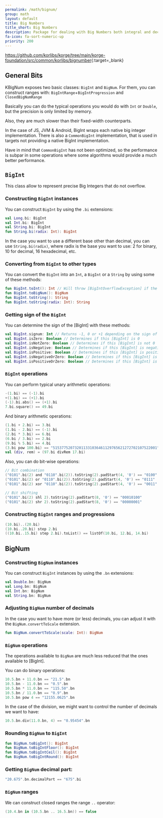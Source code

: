 ```yaml
---
permalink: /math/bignum/
group: math
layout: default
title: Big Numbers
title_short: Big Numbers
description: Package for dealing with Big Numbers both integral and decimal
fa-icon: fa-sort-numeric-up
priority: 200
---
```



<https://github.com/korlibs/korge/tree/main/korge-foundation/src/common/korlibs/bignumber>{:target=_blank}

## General Bits

KBigNum exposes two basic classes: `BigInt` and `BigNum`.
For them, you can construct ranges with: `BigIntRange`+`BigIntProgression` and `ClosedBigNumRange`

Basically you can do the typical operations you would do with `Int` or `Double`,
but the precision is only limited by memory.

Also, they are much slower than their fixed-width counterparts.

In the case of JS, JVM & Android, BigInt wraps each native big integer implementation.
There is also a `CommonBigInt` implementation, that is used in targets not providing a native BigInt implementation.

Have in mind that `CommonBigInt` has not been optimized, so the performance is subpar in some operations where
some algorithms would provide a much better performance.

## `BigInt`

This class allow to represent precise Big Integers that do not overflow.

### Constructing `BigInt` instances

You can construct `BigInt` by using the `.bi` extensions:

```kotlin
val Long.bi: BigInt
val Int.bi: BigInt
val String.bi: BigInt
fun String.bi(radix: Int): BigInt
```

In the case you want to use a different base other than decimal, you can use `String.bi(radix)`,
where radix is the base you want to use: 2 for binary, 10 for decimal, 16 hexadecimal, etc.

### Converting from `BigInt` to other types

You can convert the `BigInt` into an `Int`, a `BigInt` or a `String` by using some of these methods:

```kotlin
fun BigInt.toInt(): Int // Will throw [BigIntOverflowException] if the number cannot be represented as an [Int]
fun BigInt.toBigNum(): BigNum
fun BigInt.toString(): String
fun BigInt.toString(radix: Int): String
```

### Getting sign of the `BigInt`

You can determine the sign of the [BigInt] with these methods:

```kotlin
val BigInt.signum: Int // Returns -1, 0 or +1 depending on the sign of this [BigInt]
val BigInt.isZero: Boolean // Determines if this [BigInt] is 0
val BigInt.isNotZero: Boolean // Determines if this [BigInt] is not 0
val BigInt.isNegative: Boolean // Determines if this [BigInt] is negative
val BigInt.isPositive: Boolean // Determines if this [BigInt] is positive
val BigInt.isNegativeOrZero: Boolean // Determines if this [BigInt] is either negative or zero (non-positive)
val BigInt.isPositiveOrZero: Boolean // Determines if this [BigInt] is either positive or zero (non-negative)
```

### `BigInt` operations

You can perform typical unary arithmetic operations:

```kotlin
-(1.bi) == (-1).bi
+(1.bi) == (+1).bi
(-1).bi.abs() == (+1).bi
7.bi.square() == 49.bi
```

And binary arithmetic operations:

```kotlin
(1.bi + 2.bi) == 3.bi
(1.bi - 2.bi) == (-1).bi
(2.bi * 3.bi) == 6.bi
(6.bi / 3.bi) == 2.bi
(9.bi % 5.bi) == 4.bi
(3.bi pow 100.bi) == "515377520732011331036461129765621272702107522001".bi
val (div, rem) = (97.bi divRem 17.bi)
```

Also, you can do bit-wise operations:

```kotlin
// Bit combination
("0101".bi(2) and "0110".bi(2)).toString(2).padStart(4, '0') == "0100"
("0101".bi(2) or "0110".bi(2)).toString(2).padStart(4, '0') == "0111"
("0101".bi(2) xor "0110".bi(2)).toString(2).padStart(4, '0') == "0011"

// Bit shifting
("0101".bi(2) shl 2).toString(2).padStart(8, '0') == "00010100"
("0101".bi(2) shr 2).toString(2).padStart(8, '0') == "00000001"
```

### Constructing `BigInt` ranges and progressions

```kotlin
(10.bi)..(20.bi)
(10.bi..20.bi) step 2.bi
((10.bi..15.bi) step 2.bi).toList() == listOf(10.bi, 12.bi, 14.bi)
```


## BigNum

### Constructing `BigNum` instances

You can construct `BigInt` instances by using the `.bn` extensions:

```kotlin
val Double.bn: BigNum
val Long.bn: BigNum
val Int.bn: BigNum
val String.bn: BigNum
```

### Adjusting `BigNum` number of decimals

In the case you want to have more (or less) decimals,
you can adjust it with the `BigNum.convertToScale` extension.

```kotlin
fun BigNum.convertToScale(scale: Int): BigNum
```

### `BigNum` operations

The operations available to `BigNum` are much less reduced that the ones available to [BigInt].

You can do binary operations:

```kotlin
10.5.bn + 11.0.bn == "21.5".bn
10.5.bn - 11.0.bn == "0.5".bn
10.5.bn * 11.0.bn == "115.50".bn
10.5.bn / 11.0.bn == "0.9".bn
10.5.bn pow 4 == "12155.0625".bn
```

In the case of the division, we might want to control the number of decimals we want to have: 

```kotlin
10.5.bn.div(11.0.bn, 4) == "0.95454".bn
```

### Rounding `BigNum` to `BigInt`

```kotlin
fun BigNum.toBigInt(): BigInt
fun BigNum.toBigIntFloor(): BigInt
fun BigNum.toBigIntCeil(): BigInt
fun BigNum.toBigIntRound(): BigInt
```

### Getting `BigNum` decimal part:

```kotlin
"20.675".bn.decimalPart == "675".bi
```

### `BigNum` ranges

We can construct closed ranges the range `..` operator:

```kotlin
(10.4.bn in (10.5.bn .. 16.5.bn)) == false
```
